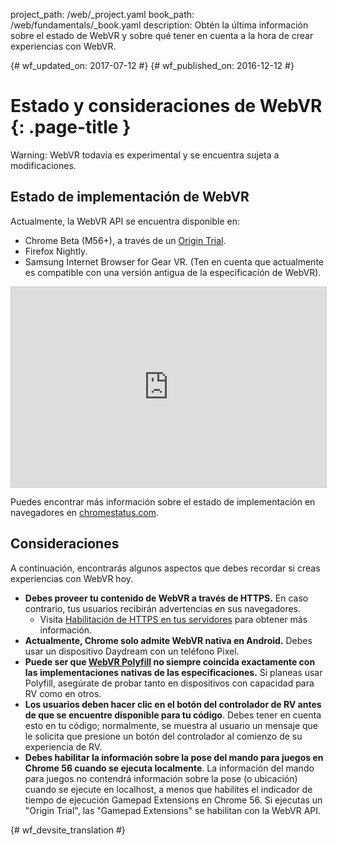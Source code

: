 project_path: /web/_project.yaml
book_path: /web/fundamentals/_book.yaml
description: Obtén la última información sobre el estado de WebVR y sobre qué tener en cuenta a la hora de crear experiencias con WebVR.

{# wf_updated_on: 2017-07-12 #}
{# wf_published_on: 2016-12-12 #}

# Estado y consideraciones de WebVR {: .page-title }

Warning: WebVR todavía es experimental y se encuentra sujeta a modificaciones.

## Estado de implementación de WebVR

Actualmente, la WebVR API se encuentra disponible en:

* Chrome Beta (M56+), a través de un [Origin Trial](https://github.com/jpchase/OriginTrials/blob/gh-pages/developer-guide.md).
* Firefox Nightly.
* Samsung Internet Browser for Gear VR. (Ten en cuenta que actualmente es compatible con una versión antigua de la especificación de WebVR).

<iframe width="100%" height="320" src="https://www.chromestatus.com/feature/4532810371039232?embed" style="border: 1px solid #CCC" allowfullscreen>
</iframe>

Puedes encontrar más información sobre el estado de implementación en navegadores en [chromestatus.com](https://www.chromestatus.com/features/4532810371039232?embed).

## Consideraciones

A continuación, encontrarás algunos aspectos que debes recordar si creas experiencias con WebVR hoy.

* **Debes proveer tu contenido de WebVR a través de HTTPS.** En caso contrario, tus usuarios recibirán advertencias en sus navegadores.
    * Visita [Habilitación de HTTPS en tus servidores](/web/fundamentals/security/encrypt-in-transit/enable-https) para obtener más información.
* **Actualmente, Chrome solo admite WebVR nativa en Android.** Debes usar un dispositivo Daydream con un teléfono Pixel.
* **Puede ser que [WebVR Polyfill](https://github.com/googlevr/webvr-polyfill) no siempre coincida exactamente con las implementaciones nativas de las especificaciones.** Si planeas usar Polyfill, asegúrate de probar tanto en dispositivos con capacidad para RV como en otros.
* **Los usuarios deben hacer clic en el botón del controlador de RV antes de que se encuentre disponible para tu código**. Debes tener en cuenta esto en tu código; normalmente, se muestra al usuario un mensaje que le solicita que presione un botón del controlador al comienzo de su experiencia de RV.
* **Debes habilitar la información sobre la pose del mando para juegos en Chrome 56 cuando se ejecuta localmente**. La información del mando para juegos no contendrá información sobre la pose (o ubicación) cuando se ejecute en localhost, a menos que habilites el indicador de tiempo de ejecución Gamepad Extensions en Chrome 56. Si ejecutas un "Origin Trial", las "Gamepad Extensions" se habilitan con la WebVR API.


{# wf_devsite_translation #}
